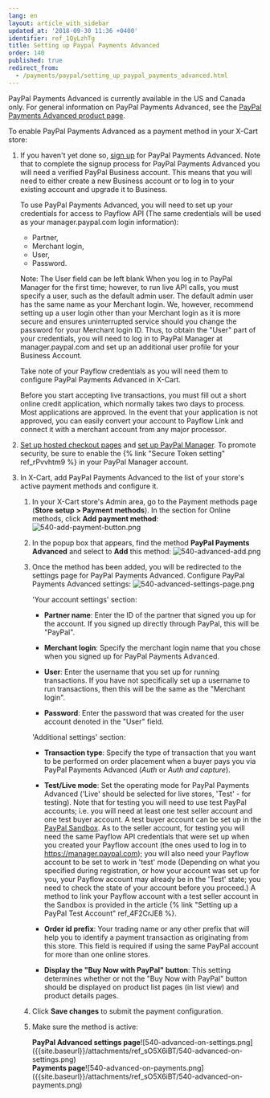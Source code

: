 ```yaml
---
lang: en
layout: article_with_sidebar
updated_at: '2018-09-30 11:36 +0400'
identifier: ref_1QyLzhTg
title: Setting up Paypal Payments Advanced
order: 140
published: true
redirect_from:
  - /payments/paypal/setting_up_paypal_payments_advanced.html
---
```

PayPal Payments Advanced is currently available in the US and Canada only. For general information on PayPal Payments Advanced, see the [PayPal Payments Advanced product page](https://www.paypal.com/us/brc/article/paypal-payments-advanced "Paypal Payments Advanced product page").

To enable PayPal Payments Advanced as a payment method in your X-Cart store:

1.  If you haven't yet done so, [sign up](https://www.paypal.com/us/brc/article/paypal-payments-advanced "Sign up for PayPal Payments Advanced") for PayPal Payments Advanced. Note that to complete the signup process for PayPal Payments Advanced you will need a verified PayPal Business account. This means that you will need to either create a new Business account or to log in to your existing account and upgrade it to Business.
     
    To use PayPal Payments Advanced, you will need to set up your credentials for access to Payflow API (The same credentials will be used as your manager.paypal.com login information):

    *  Partner,
    *  Merchant login,
    *  User,
    *  Password.
    
    Note: The User field can be left blank When you log in to PayPal Manager for the first time; however, to run live API calls, you must specify a user, such as the default admin user. The default admin user has the same name as your Merchant login. We, however, recommend setting up a user login other than your Merchant login as it is more secure and ensures uninterrupted service should you change the password for your Merchant login ID. Thus, to obtain the "User" part of your credentials, you will need to log in to PayPal Manager at manager.paypal.com and set up an additional user profile for your Business Account. 
    
    Take note of your Payflow credentials as you will need them to configure PayPal Payments Advanced in X-Cart. 
     
    Before you start accepting live transactions, you must fill out a short online credit application, which normally takes two days to process. Most applications are approved. In the event that your application is not approved, you can easily convert your account to Payflow Link and connect it with a merchant account from any major processor.

2.  [Set up hosted checkout pages](https://developer.paypal.com/docs/classic/payflow/gs_ppa_hosted_pages/#set-up-hosted-checkout-pages "Set up hosted checkout pages") and [set up PayPal Manager](https://developer.paypal.com/docs/classic/payflow/test_hosted_pages/#set-up-paypal-manager "Set up PayPal Manager"). To promote security, be sure to enable the {% link "Secure Token setting" ref_rPvvhtm9 %} in your PayPal Manager account. 

3.  In X-Cart, add PayPal Payments Advanced to the list of your store's active payment methods and configure it.

    1.  In your X-Cart store's Admin area, go to the Payment methods page (**Store setup > Payment methods**). In the section for Online methods, click **Add payment method**:
        ![540-add-payment-button.png]({{site.baseurl}}/attachments/ref_sO5X6iBT/540-add-payment-button.png)

    2.  In the popup box that appears, find the method **PayPal Payments Advanced** and select to **Add** this method:
        ![540-advanced-add.png]({{site.baseurl}}/attachments/ref_sO5X6iBT/540-advanced-add.png)

    3.  Once the method has been added, you will be redirected to the settings page for PayPal Payments Advanced. Сonfigure PayPal Payments Advanced settings:
        ![540-advanced-settings-page.png]({{site.baseurl}}/attachments/ref_sO5X6iBT/540-advanced-settings-page.png)

        'Your account settings' section:

        *   **Partner name**: Enter the ID of the partner that signed you up for the account. If you signed up directly through PayPal, this will be "PayPal".

        *   **Merchant login**: Specify the merchant login name that you chose when you signed up for PayPal Payments Advanced.

        *   **User**: Enter the username that you set up for running transactions. If you have not specifically set up a username to run transactions, then this will be the same as the "Merchant login".

        *   **Password**: Enter the password that was created for the user account denoted in the "User" field.

        'Additional settings' section:

        *   **Transaction type**: Specify the type of transaction that you want to be performed on order placement when a buyer pays you via PayPal Payments Advanced (_Auth_ or _Auth and capture_).

        *   **Test/Live mode**: Set the operating mode for PayPal Payments Advanced ('Live' should be selected for live stores, 'Test' - for testing). Note that for testing you will need to use test PayPal accounts; i.e. you will need at least one test seller account and one test buyer account. A test buyer account can be set up in the [PayPal Sandbox](https://developer.paypal.com/docs/classic/lifecycle/ug_sandbox/ "Paypal Sandbox"). As to the seller account, for testing you will need the same Payflow API credentials that were set up when you created your Payflow account (the ones used to log in to https://manager.paypal.com); you will also need your Payflow account to be set to work in 'test' mode (Depending on what you specified during registration, or how your account was set up for you, your Payflow account may already be in the 'Test' state; you need to check the state of your account before you proceed.) A method to link your Payflow account with a test seller account in the Sandbox is provided in the article {% link "Setting up a PayPal Test Account" ref_4F2CrJE8 %}.

        *   **Order id prefix**: Your trading name or any other prefix that will help you to identify a payment transaction as originating from this store. This field is required if using the same PayPal account for more than one online stores.

        *   **Display the "Buy Now with PayPal" button**: This setting determines whether or not the "Buy Now with PayPal" button should be displayed on product list pages (in list view) and product details pages.

    4.   Click **Save changes** to submit the payment configuration.
         
    5.   Make sure the method is active:
         <div class="ui stackable two column grid">
           <div class="column" markdown="span"><b>PayPal Advanced settings page</b>![540-advanced-on-settings.png]({{site.baseurl}}/attachments/ref_sO5X6iBT/540-advanced-on-settings.png)</div>
           <div class="column" markdown="span"><b>Payments page</b>![540-advanced-on-payments.png]({{site.baseurl}}/attachments/ref_sO5X6iBT/540-advanced-on-payments.png)</div>
         </div>
